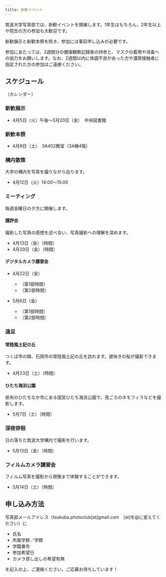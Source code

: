 ```yaml
---
title: 新歓イベント
---
```

筑波大学写真部では、新歓イベントを開催します。1年生はもちろん、2年生以上や院生の方の参加も大歓迎です。

新歓展示と新歓本祭を除き、参加には事前申し込みが必要です。

参加にあたっては、2週間分の健康観察記録表の持参と、マスクの着用や消毒への協力をお願いします。なお、2週間以内に体調不良があった方や濃厚接触者に指定された方の参加はご遠慮ください。

## スケジュール

（カレンダー）

### 新歓展示

* 4月5日（火）午後～5月20日（金）　中央図書館

### 新歓本祭

* 4月9日（土）　3A402教室（3A棟4階）

### 構内散策

大学の構内を写真を撮りながら巡ります。

* 4月12日（火）14:00～15:00

### ミーティング

毎週金曜日の夕方に開催します。

#### 講評会

撮影した写真の感想を述べ合い、写真撮影への理解を深めます。

* 4月13日（金）（時間）
* 4月29日（金）（時間）

#### デジタルカメラ講習会

* 4月22日（金）

  * （第1部時間）
  * （第2部時間）
* 5月6日（金）

  * （第1部時間）
  * （第2部時間）

### 遠足

#### 常陸風土記の丘

つくば市の隣、石岡市の常陸風土記の丘を訪れます。遅咲きの桜が撮影できます。

* 4月23日（土）（時間）

#### ひたち海浜公園

県央のひたちなか市にある国営ひたち海浜公園で、見ごろのネモフィラなどを撮影します。

* 5月7日（土）（時間）

### 深夜徘徊

日の落ちた筑波大学構内で撮影を行います。

* 5月13日（金）（時間）

### フィルムカメラ講習会

フィルム写真を撮影から現像まで体験することができます。

* 5月14日（土）（時間）

## 申し込み方法

写真部メールアドレス（tsukuba.photoclub\[at]gmail.com　\[at]を@に変えてください）に

* 氏名
* 所属学群／学類
* 学籍番号
* 参加希望日
* カメラ貸し出しの希望有無

を記入の上、ご連絡ください。ご応募お待ちしています！